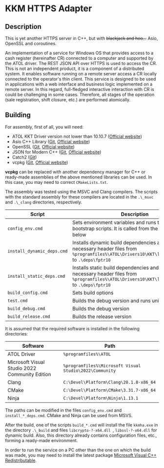 # KKM HTTPS Adapter

## Description

This is yet another HTTPS server in C++, but with ~~blackjack and hoo...~~ Asio, OpenSSL and coroutines.

An implementation of a service for Windows OS that provides access to a cash register (hereinafter CR) connected to
a computer and supported by the ATOL driver. The REST JSON API over HTTPS is used to access the CR. This is not an
independent product, it is a component of a distributed system. It enables software running on a remote server access
a CR locally connected to the operator's thin client. This service is designed to be used in applications with a web
interface and business logic implemented on a remote server. In this regard, full-fledged interactive interaction with
CR is could be challenging in some cases. Therefore, all stages of the operation (sale registration, shift closure,
etc.) are performed atomically.

## Building

For assembly, first of all, you will need:
- ATOL KKT Driver version not lower than 10.10.7 ([Official website](http://fs.atol.ru/))
- Asio C++ Library ([Git](https://github.com/chriskohlhoff/asio), [Official website](https://think-async.com/Asio/))
- OpenSSL ([Git](https://github.com/openssl/openssl), [Official website](https://www.openssl.org/))
- JSON for Modern C++ ([Git](https://github.com/nlohmann/json), [Official website](https://json.nlohmann.me/))
- Catch2 ([Git](https://github.com/catchorg/Catch2))
- vcpkg ([Git](https://github.com/microsoft/vcpkg), [Official website](https://learn.microsoft.com/en-us/vcpkg/))

**vcpkg** can be replaced with another dependency manager for C++ or ready-made assemblies of the above mentioned
libraries can be used. In this case, you may need to correct `CMakeLists.txt`.

The assembly was tested using the MSVC and Clang compilers. The scripts with the standard assembly for these compilers
are located in the `.\_msvc` and `.\_clang` directories, respectively.

| Script                     | Description                                                                                                                                            |
|----------------------------|--------------------------------------------------------------------------------------------------------------------------------------------------------|
| `config_env.cmd`           | Sets environment variables and runs the necessary bootstrap scripts. It is called from the scripts listed below                                        |
| `install_dynamic_deps.cmd` | Installs dynamic build dependencies and copies the necessary header files from `%programfiles%\ATOL\Drivers10\KKT\langs\cpp\fptr10` to `.\deps\fptr10` |
| `install_static_deps.cmd`  | Installs static build dependencies and copies the necessary header files from `%programfiles%\ATOL\Drivers10\KKT\langs\cpp\fptr10` to `.\deps\fptr10`  |
| `build_config.cmd`         | Sets build options                                                                                                                                     |
| `test.cmd`                 | Builds the debug version and runs unit tests                                                                                                           |
| `build_debug.cmd`          | Builds the debug version                                                                                                                               |
| `build_release.cmd`        | Builds the release version                                                                                                                             |

It is assumed that the required software is installed in the following directories:

| Software                                       | Path                                                    |
|------------------------------------------------|---------------------------------------------------------|
| ATOL Driver                                    | `%programfiles%\ATOL`                                   |
| Microsoft Visual Studio 2022 Community Edition | `%programfiles%\Microsoft Visual Studio\2022\Community` |
| Clang                                          | `C:\Devel\Platform\Clang\20.1.8-x86_64`                 |
| CMake                                          | `C:\Devel\Platform\CMake\3.31.7-x86_64`                 |
| Ninja                                          | `C:\Devel\Platform\Ninja\1.13.1`                        |

The paths can be modified in the files `config_env.cmd` and `install_*_deps.cmd`. CMake and Ninja can be used from MSVS.

After the build, one of the scripts `build_*.cmd` will install the file `kkmha.exe` in the directory `.\_build` and
files `libcrypto-?-x64.dll `, `libssl-?-x64.dll` for dynamic build. Also, this directory already contains configuration
files, etc., forming a ready-made environment.

In order to run the service on a PC other than the one on which the build was made, you may need to install the latest
package [Microsoft Visual C++ Redistributable](https://learn.microsoft.com/en-us/cpp/windows/latest-supported-vc-redist?view=msvc-170).

